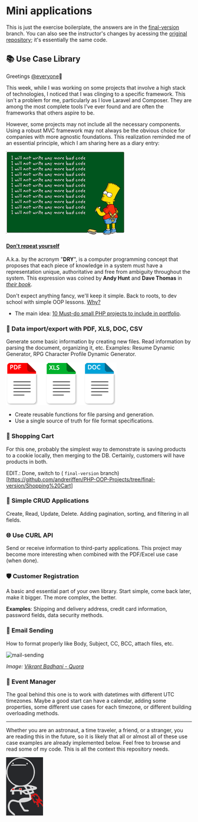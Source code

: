 # Mini applications

This is just the exercise boilerplate, the answers are in the [final-version](https://github.com/andreriffen/PHP-OOP-Projects/tree/final-version) branch.
You can also see the instructor's changes by acessing the [original repository](https://github.com/thecodeholic/PHP-OOP-Projects/tree/final-version); it's essentially the same code.

## 📚 Use Case Library

Greetings [@everyone](#-use-case-library)🖖

This week, while I was working on some projects that involve a high stack of technologies, I noticed that I was clinging to a specific framework. This isn't a problem for me, particularly as I love Laravel and Composer. They are among the most complete tools I've ever found and are often the frameworks that others aspire to be.

However, some projects may not include all the necessary components. Using a robust MVC framework may not always be the obvious choice for companies with more agnostic foundations. This realization reminded me of an essential principle, which I am sharing here as a diary entry:


![bad-code](bad-code.png)

#### [**Don't repeat yourself**](https://en.wikipedia.org/wiki/Don%27t_repeat_yourself)

A.k.a. by the acronym "**DRY**", is a computer programming concept that proposes that each piece of knowledge in a system must have a representation unique, authoritative and free from ambiguity throughout the system. This expression was coined by **Andy Hunt** and **Dave Thomas** in *[their book](https://www.google.com.br/books/edition/The_Pragmatic_Programmer/5wBQEp6ruIAC)*.

Don't expect anything fancy, we'll keep it simple. Back to roots, to dev school with simple OOP lessons. [Why?](https://www.reddit.com/r/quotes/comments/oya2sd/an_idiot_admires_complexity_a_genius_admires/)

- The main idea: [10 Must-do small PHP projects to include in portfolio](https://www.youtube.com/watch?v=ZEkSfymY6mk).

### 📄 Data import/export with  PDF, XLS, DOC, CSV

Generate some basic information by creating new files. Read information by parsing the document, organizing it, etc. Examples: Resume Dynamic Generator, RPG Character Profile Dynamic Generator.

![files](files.png)

- Create reusable functions for file parsing and generation.
- Use a single source of truth for file format specifications.

### 🛒 Shopping Cart 

For this one, probably the simplest way to demonstrate is saving products to a cookie locally, then merging to the DB. Certainly, customers will have products in both.

EDIT.: Done, switch to ( `final-version` branch)[https://github.com/andreriffen/PHP-OOP-Projects/tree/final-version/Shopping%20Cart]

### 📝 Simple CRUD Applications

Create, Read, Update, Delete. Adding pagination, sorting, and filtering in all fields.

### 🌐 Use CURL API

Send or receive information to third-party applications. This project may become more interesting when combined with the PDF/Excel use case (when done).

### 🛡️ Customer Registration

A basic and essential part of your own library. Start simple, come back later, make it bigger. The more complex, the better.

**Examples**: Shipping and delivery address, credit card information, password fields, data security methods.

### 📧 Email Sending

How to format properly like Body, Subject, CC, BCC, attach files, etc.

![mail-sending](https://qph.cf2.quoracdn.net/main-qimg-49e5ca8b4e58b4f5befc5f7777924beb)

*Image: [Vikrant Badhani - Quora](https://www.quora.com/How-does-the-sending-of-email-work)*

### 📅 Event Manager

The goal behind this one is to work with datetimes with different UTC timezones. Maybe a good start can have a calendar, adding some properties, some different use cases for each timezone, or different building overloading methods.

---

Whether you are an astronaut, a time traveler, a friend, or a stranger, you are reading this in the future, so it is likely that all or almost all of these use case examples are already implemented below. Feel free to browse and read some of my code. This is all the context this repository needs.

![bye](bye.png)
